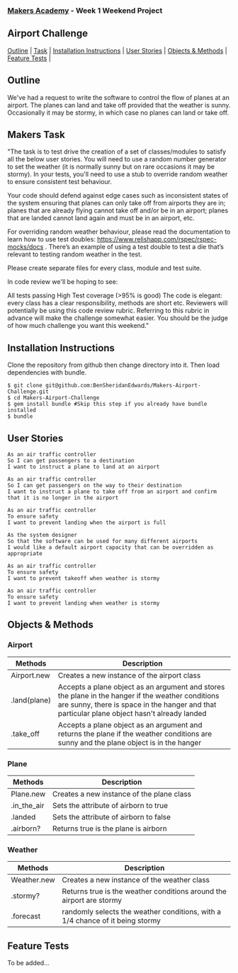 ### [Makers Academy](http://www.makersacademy.com) - Week 1 Weekend Project

Airport Challenge 
-

[Outline](#Outline) | [Task](#Task) | [Installation Instructions](#Installation) | [User Stories](#Story) | [Objects & Methods](#Methods) | [Feature Tests](#Feature_Tests) |


## <a name="Outline">Outline</a>
 
We've had a request to write the software to control the flow of planes at an airport. The planes can land and take off provided that the weather is sunny. Occasionally it may be stormy, in which case no planes can land or take off.

## <a name="Task">Makers Task</a>
"The task is to test drive the creation of a set of classes/modules to satisfy all the below user stories. You will need to use a random number generator to set the weather (it is normally sunny but on rare occasions it may be stormy). In your tests, you'll need to use a stub to override random weather to ensure consistent test behaviour.

Your code should defend against edge cases such as inconsistent states of the system ensuring that planes can only take off from airports they are in; planes that are already flying cannot take off and/or be in an airport; planes that are landed cannot land again and must be in an airport, etc.

For overriding random weather behaviour, please read the documentation to learn how to use test doubles: https://www.relishapp.com/rspec/rspec-mocks/docs . There’s an example of using a test double to test a die that’s relevant to testing random weather in the test.

Please create separate files for every class, module and test suite.

In code review we'll be hoping to see:

All tests passing
High Test coverage (>95% is good)
The code is elegant: every class has a clear responsibility, methods are short etc.
Reviewers will potentially be using this code review rubric. Referring to this rubric in advance will make the challenge somewhat easier. You should be the judge of how much challenge you want this weekend."

## <a name="Installation">Installation Instructions</a>

Clone the repository from github then change directory into it. Then load dependencies with bundle.

```
$ git clone git@github.com:BenSheridanEdwards/Makers-Airport-Challenge.git
$ cd Makers-Airport-Challenge
$ gem install bundle #Skip this step if you already have bundle installed
$ bundle
```

## <a name="Story">User Stories</a>

```
As an air traffic controller 
So I can get passengers to a destination 
I want to instruct a plane to land at an airport

As an air traffic controller 
So I can get passengers on the way to their destination 
I want to instruct a plane to take off from an airport and confirm that it is no longer in the airport

As an air traffic controller 
To ensure safety 
I want to prevent landing when the airport is full 

As the system designer
So that the software can be used for many different airports
I would like a default airport capacity that can be overridden as appropriate

As an air traffic controller 
To ensure safety 
I want to prevent takeoff when weather is stormy 

As an air traffic controller 
To ensure safety 
I want to prevent landing when weather is stormy 
```

## <a name="Methods">Objects & Methods</a>

### Airport

| Methods        | Description                                            |
|----------------|--------------------------------------------------------|
| Airport.new | Creates a new instance of the airport class |
| .land(plane)| Accepts a plane object as an argument and stores the plane in the hanger if the weather conditions are sunny, there is space in the hanger and that particular plane object hasn't already landed |
| .take_off | Accepts a plane object as an argument and returns the plane if the weather conditions are sunny and the plane object is in the hanger |


### Plane

| Methods        | Description                                            |
|----------------|--------------------------------------------------------|
| Plane.new | Creates a new instance of the plane class |
| .in_the_air | Sets the attribute of airborn to true | 
| .landed | Sets the attribute of airborn to false |
| .airborn?| Returns true is the plane is airborn |


### Weather

| Methods        | Description                                            |
|----------------|--------------------------------------------------------|
| Weather.new | Creates a new instance of the weather class |
| .stormy? | Returns true is the weather conditions around the airport are stormy |
| .forecast | randomly selects the weather conditions, with a 1/4 chance of it being stormy |

## <a name="Feature Test">Feature Tests</a>

To be added...
